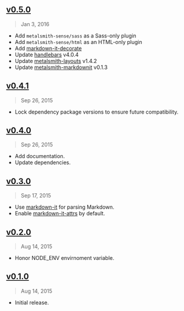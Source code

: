 ## [v0.5.0]
> Jan  3, 2016

* Add `metalsmith-sense/sass` as a Sass-only plugin
* Add `metalsmith-sense/html` as an HTML-only plugin
* Add [markdown-it-decorate]
* Update [handlebars] v4.0.4
* Update [metalsmith-layouts] v1.4.2
* Update [metalsmith-markdownit] v0.1.3

## [v0.4.1]
> Sep 26, 2015

* Lock dependency package versions to ensure future compatibility.

## [v0.4.0]
> Sep 26, 2015

* Add documentation.
* Update dependencies.


## [v0.3.0]
> Sep 17, 2015

* Use [markdown-it] for parsing Markdown.
* Enable [markdown-it-attrs] by default.


## [v0.2.0]
> Aug 14, 2015

* Honor NODE_ENV envirnoment variable.


## [v0.1.0]
> Aug 14, 2015

* Initial release.

[markdown-it]: https://www.npmjs.com/package/markdown-it
[markdown-it-attrs]: https://www.npmjs.com/package/markdown-it-attrs
[markdown-it-decorate]: https://www.npmjs.com/package/markdown-it-decorate
[metalsmith-layouts]: https://www.npmjs.com/package/metalsmith-layouts
[metalsmith-markdownit]: https://www.npmjs.com/package/metalsmith-markdownit
[handlebars]: https://www.npmjs.com/package/handlebars
[v0.1.0]: https://github.com/rstacruz/metalsmith-sense/tree/v0.1.0
[v0.2.0]: https://github.com/rstacruz/metalsmith-sense/compare/v0.1.0...v0.2.0
[v0.3.0]: https://github.com/rstacruz/metalsmith-sense/compare/v0.2.0...v0.3.0
[v0.4.0]: https://github.com/rstacruz/metalsmith-sense/compare/v0.3.0...v0.4.0
[v0.4.1]: https://github.com/rstacruz/metalsmith-sense/compare/v0.4.0...v0.4.1
[v0.5.0]: https://github.com/rstacruz/metalsmith-sense/compare/v0.4.1...v0.5.0
